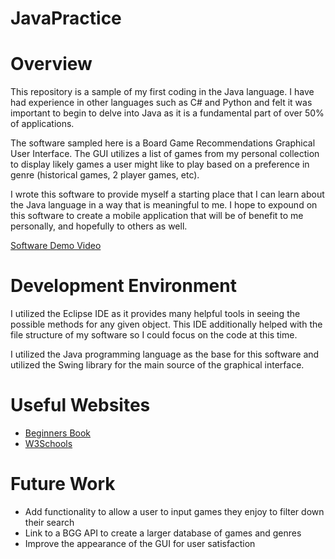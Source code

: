 # JavaPractice
# Overview

This repository is a sample of my first coding in the Java language. I have had experience in other languages such as C# and Python and felt it was important to begin to delve into Java as it is a fundamental part of over 50% of applications. 

The software sampled here is a Board Game Recommendations Graphical User Interface. The GUI utilizes a list of games from my personal collection to display likely games a user might like to play based on a preference in genre (historical games, 2 player games, etc). 

I wrote this software to provide myself a starting place that I can learn about the Java language in a way that is meaningful to me. I hope to expound on this software to create a mobile application that will be of benefit to me personally, and hopefully to others as well.



[Software Demo Video]((https://youtu.be/v853w9pSq00))

# Development Environment

I utilized the Eclipse IDE as it provides many helpful tools in seeing the possible methods for any given object. This IDE additionally helped with the file structure of my software so I could focus on the code at this time.

I utilized the Java programming language as the base for this software and utilized the Swing library for the main source of the graphical interface.

# Useful Websites


- [Beginners Book]((https://beginnersbook.com/java-collections-tutorials/))
- [W3Schools]((https://www.w3schools.com/java/default.asp))

# Future Work

- Add functionality to allow a user to input games they enjoy to filter down their search
- Link to a BGG API to create a larger database of games and genres
- Improve the appearance of the GUI for user satisfaction
